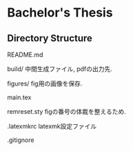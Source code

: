 # Bachelor's Thesis

## Directory Structure

README.md

build/        中間生成ファイル, pdfの出力先.

figures/      fig用の画像を保存.

main.tex

remreset.sty  figの番号の体裁を整えるため.

.latexmkrc    latexmk設定ファイル

.gitignore
